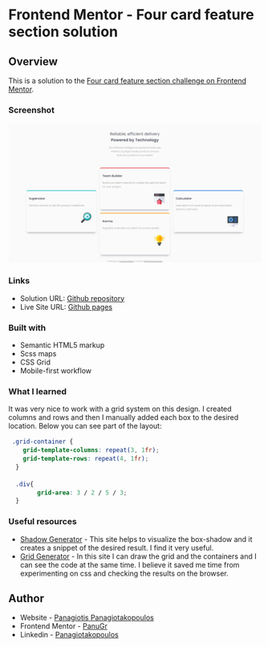# Frontend Mentor - Four card feature section solution

## Overview
This is a solution to the [Four card feature section challenge on Frontend Mentor](https://www.frontendmentor.io/challenges/four-card-feature-section-weK1eFYK).

### Screenshot

![](./images/screenshot.jpg)

### Links
- Solution URL: [Github repository](https://github.com/PanuGr/four-cards)
- Live Site URL: [Github pages](https://panugr.github.io/four-cards)

### Built with

- Semantic HTML5 markup
- Scss maps
- CSS Grid
- Mobile-first workflow

### What I learned

It was very nice to work with a grid system on this design. I created columns and rows and then I manually added each box to the desired
location. Below you can see part of the layout:

```css
 .grid-container {
    grid-template-columns: repeat(3, 1fr);
    grid-template-rows: repeat(4, 1fr);
  }

  .div{
        grid-area: 3 / 2 / 5 / 3;
  }
```

### Useful resources

- [Shadow Generator](https://html-css-js.com/css/generator/box-shadow/) - This site helps to visualize the box-shadow and it creates a snippet of the desired result. I find it very useful.
- [Grid Generator](https://grid.layoutit.com/) - In this site I can draw the grid and the containers and I can see the code at the same time. I believe it saved me time from experimenting on css and checking the results on the browser.
## Author

- Website - [Panagiotis Panagiotakopoulos](https://panagiotis.netlify.com)
- Frontend Mentor - [PanuGr](https://www.frontendmentor.io/profile/PanuGr)
- Linkedin - [Panagiotakopoulos](https://www.linkedin.com/in/p-panagiotakopoulos/)
